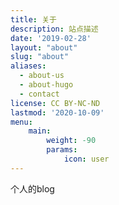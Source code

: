 ```yaml
---
title: 关于
description: 站点描述
date: '2019-02-28'
layout: "about"
slug: "about"
aliases:
  - about-us
  - about-hugo
  - contact
license: CC BY-NC-ND
lastmod: '2020-10-09'
menu:
    main:
        weight: -90
        params:
            icon: user
---
```

个人的blog
